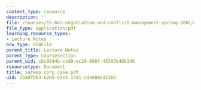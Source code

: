 ```yaml
---
content_type: resource
description: ''
file: /courses/15-667-negotiation-and-conflict-management-spring-2001/2b8dfd036265e1e31541cde6802d236b_safekp_corp_case.pdf
file_type: application/pdf
learning_resource_types:
- Lecture Notes
ocw_type: OCWFile
parent_title: Lecture Notes
parent_type: CourseSection
parent_uid: cbc0844b-ccd9-ec29-098f-45393b46b34b
resourcetype: Document
title: safekp_corp_case.pdf
uid: 2b8dfd03-6265-e1e3-1541-cde6802d236b
---
```

